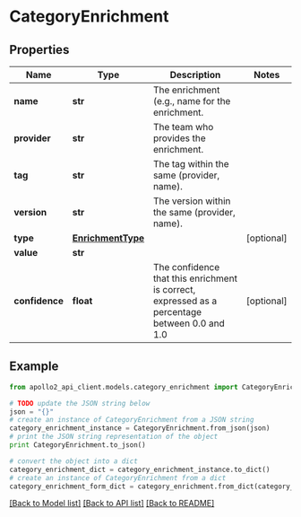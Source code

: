 # CategoryEnrichment


## Properties
Name | Type | Description | Notes
------------ | ------------- | ------------- | -------------
**name** | **str** | The enrichment (e.g., name for the enrichment. | 
**provider** | **str** | The team who provides the enrichment. | 
**tag** | **str** | The tag within the same (provider, name). | 
**version** | **str** | The version within the same (provider, name). | 
**type** | [**EnrichmentType**](EnrichmentType.md) |  | [optional] 
**value** | **str** |  | 
**confidence** | **float** | The confidence that this enrichment is correct, expressed as a percentage between 0.0 and 1.0 | [optional] 

## Example

```python
from apollo2_api_client.models.category_enrichment import CategoryEnrichment

# TODO update the JSON string below
json = "{}"
# create an instance of CategoryEnrichment from a JSON string
category_enrichment_instance = CategoryEnrichment.from_json(json)
# print the JSON string representation of the object
print CategoryEnrichment.to_json()

# convert the object into a dict
category_enrichment_dict = category_enrichment_instance.to_dict()
# create an instance of CategoryEnrichment from a dict
category_enrichment_form_dict = category_enrichment.from_dict(category_enrichment_dict)
```
[[Back to Model list]](../README.md#documentation-for-models) [[Back to API list]](../README.md#documentation-for-api-endpoints) [[Back to README]](../README.md)


